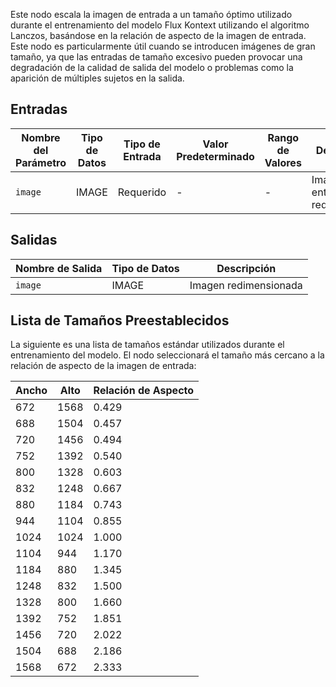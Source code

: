Este nodo escala la imagen de entrada a un tamaño óptimo utilizado durante el entrenamiento del modelo Flux Kontext utilizando el algoritmo Lanczos, basándose en la relación de aspecto de la imagen de entrada. Este nodo es particularmente útil cuando se introducen imágenes de gran tamaño, ya que las entradas de tamaño excesivo pueden provocar una degradación de la calidad de salida del modelo o problemas como la aparición de múltiples sujetos en la salida.

## Entradas

| Nombre del Parámetro | Tipo de Datos | Tipo de Entrada | Valor Predeterminado | Rango de Valores | Descripción |
|---------------------|----------------|------------------|---------------------|------------------|-------------|
| `image` | IMAGE | Requerido | - | - | Imagen de entrada a redimensionar |

## Salidas

| Nombre de Salida | Tipo de Datos | Descripción |
|------------------|---------------|-------------|
| `image` | IMAGE | Imagen redimensionada |

## Lista de Tamaños Preestablecidos

La siguiente es una lista de tamaños estándar utilizados durante el entrenamiento del modelo. El nodo seleccionará el tamaño más cercano a la relación de aspecto de la imagen de entrada:

| Ancho | Alto | Relación de Aspecto |
|-------|------|---------------------|
| 672   | 1568 | 0.429              |
| 688   | 1504 | 0.457              |
| 720   | 1456 | 0.494              |
| 752   | 1392 | 0.540              |
| 800   | 1328 | 0.603              |
| 832   | 1248 | 0.667              |
| 880   | 1184 | 0.743              |
| 944   | 1104 | 0.855              |
| 1024  | 1024 | 1.000              |
| 1104  | 944  | 1.170              |
| 1184  | 880  | 1.345              |
| 1248  | 832  | 1.500              |
| 1328  | 800  | 1.660              |
| 1392  | 752  | 1.851              |
| 1456  | 720  | 2.022              |
| 1504  | 688  | 2.186              |
| 1568  | 672  | 2.333              |
